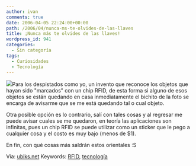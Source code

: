 ```yaml
---
author: ivan
comments: true
date: 2006-04-05 22:24:00+00:00
path: /2006/04/nunca-ms-te-olvides-de-las-llaves
title: ¡Nunca más te olvides de las llaves!
wordpress_id: 941
categories:
  - Sin categoría
tags:
  - Curiosidades
  - Tecnología
---
```


[![](https://www.ounae.com/dotclear/images/Robotica/rfidleavehome_01.jpg)](https://www.ounae.com/dotclear/images/Robotica/rfidleavehome_01.jpg)Para los despistados como yo, un invento que reconoce los objetos que hayan sido "marcados" con un chip RFID, de esta forma si alguno de esos objetos se están quedando en casa inmediatamente el bichito de la foto se encarga de avisarme que se me está quedando tal o cual objeto.

Otra posible opción es lo contrario, salí con tales cosas y al regresar me puede avisar cuales se me quedaron, en teoría las aplicaciones son infinitas, pues un chip RFID se puede utilizar como un sticker que le pego a cualquier cosa y el costo es muy bajo (menos de \$1).

En fin, con qué cosas más saldrán estos orientales :S

Via: [ubiks.net](https://ubiks.net/local/blog/jmt/archives3/005193.html)
Keywords: [RFID](https://www.technorati.com/tag/rfid), [tecnología](https://www.technorati.com/tag/tecnología)
